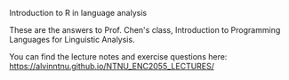 Introduction to R in language analysis

These are the answers to Prof. Chen's class, Introduction to Programming Languages for Linguistic Analysis.

You can find the lecture notes and exercise questions here: https://alvinntnu.github.io/NTNU_ENC2055_LECTURES/
